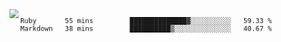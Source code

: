 

<a href="https://github.com/anuraghazra/github-readme-stats">
  <img align="left" src="https://github-readme-stats.vercel.app/api?username=kfly8&count_private=true&show_icons=true&theme=calm" />
</a>


<!--START_SECTION:waka-->

```text
Ruby       55 mins         ██████████████▓░░░░░░░░░░   59.33 %
Markdown   38 mins         ██████████▒░░░░░░░░░░░░░░   40.67 %
```

<!--END_SECTION:waka-->
